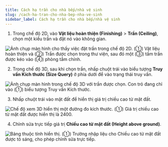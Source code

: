 ```yaml
---
title: Cách hạ trần cho nhà bếp/nhà vệ sinh
slug: /cach-ha-tran-cho-nha-bep-nha-ve-sinh
sidebar_label: Cách hạ trần cho nhà bếp/nhà vệ sinh
---
```


1. Trong chế độ 2D, vào **Vật liệu hoàn thiện (Finishing)** > **Trần (Ceiling)**, chọn một kiểu trần và đặt nó vào không gian.

![Ảnh chụp màn hình cho thấy việc đặt trần trong chế độ 2D. (①) Vật liệu hoàn thiện và (②) Trần được chọn trong thư viện, sau đó một (③) tấm trần được kéo vào (④) phòng tắm chính.](https://storage.googleapis.com/jegavn_kb/images/c06f6143-9bab-4b17-9517-1c76ce6d10a8.png)

2. Trong chế độ 3D, sau khi chọn trần, nhấp chuột trái vào biểu tượng **Truy vấn Kích thước (Size Query)** ở phía dưới để vào trạng thái truy vấn.

![Ảnh chụp màn hình trong chế độ 3D với trần được chọn. Con trỏ đang chỉ vào (①) biểu tượng Truy vấn Kích thước.](https://storage.googleapis.com/jegavn_kb/images/79162413-1bd0-4164-a76d-b5cb44b44eac.png)

3. Nhấp chuột trái vào mặt đất để hiển thị giá trị chiều cao từ mặt đất.

![Chế độ xem 3D hiển thị một đường đo kích thước. (①) Giá trị chiều cao từ mặt đất được hiển thị là 2400.](https://storage.googleapis.com/jegavn_kb/images/cfe91136-5285-494d-861a-609e36c99113.png)

4. Chỉnh sửa trực tiếp giá trị **Chiều cao từ mặt đất (Height above ground)**.

![Bảng thuộc tính hiển thị. (①) Trường nhập liệu cho Chiều cao từ mặt đất được tô sáng, cho phép chỉnh sửa trực tiếp.](https://storage.googleapis.com/jegavn_kb/images/a782bf0f-1667-4adb-bbf5-ed3eb2a229b4.png)